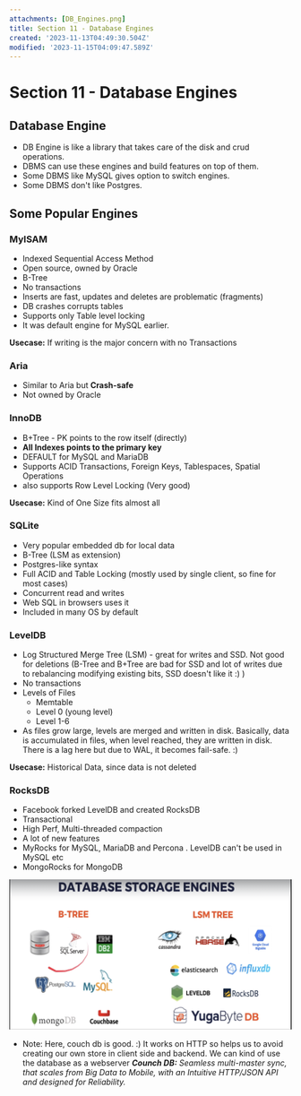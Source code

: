 ```yaml
---
attachments: [DB_Engines.png]
title: Section 11 - Database Engines
created: '2023-11-13T04:49:30.504Z'
modified: '2023-11-15T04:09:47.589Z'
---
```


# Section 11 - Database Engines

## Database Engine
- DB Engine is like a library that takes care of the disk and crud operations.
- DBMS can use these engines and build features on top of them.
- Some DBMS like MySQL gives option to switch engines.
- Some DBMS don't like Postgres.

## Some Popular Engines

### MyISAM
- Indexed Sequential Access Method
- Open source, owned by Oracle
- B-Tree
- No transactions
- Inserts are fast, updates and deletes are problematic (fragments)
- DB crashes corrupts tables
- Supports only Table level locking
- It was default engine for MySQL earlier.

**Usecase:** If writing is the major concern with no Transactions

### Aria
- Similar to Aria but **Crash-safe**
- Not owned by Oracle

### InnoDB
- B+Tree - PK points to the row itself (directly)
- **All Indexes points to the primary key**
- DEFAULT for MySQL and MariaDB
- Supports ACID Transactions, Foreign Keys, Tablespaces, Spatial Operations
- also supports Row Level Locking (Very good)

**Usecase:** Kind of One Size fits almost all

### SQLite
- Very popular embedded db for local data
- B-Tree (LSM as extension)
- Postgres-like syntax
- Full ACID and Table Locking (mostly used by single client, so fine for most cases)
- Concurrent read and writes
- Web SQL in browsers uses it
- Included in many OS by default

### LevelDB
- Log Structured Merge Tree (LSM) - great for writes and SSD. Not good for deletions   (B-Tree and B+Tree are bad for SSD and lot of writes due to rebalancing modifying existing bits, SSD doesn't like it :) )
- No transactions
- Levels of Files
  - Memtable
  - Level 0 (young level)
  - Level 1-6
- As files grow large, levels are merged and written in disk. Basically, data is accumulated in files, when level reached, they are written in disk. There is a lag here but due to WAL, it becomes fail-safe. :)

**Usecase:** Historical Data, since data is not deleted

### RocksDB
- Facebook forked LevelDB and created RocksDB
- Transactional
- High Perf, Multi-threaded compaction
- A lot of new features
- MyRocks for MySQL, MariaDB and Percona   . LevelDB can't be used in MySQL etc
- MongoRocks for MongoDB

![Popular DB Engines](./../attachments/DB_Engines.png)

- Note: Here, couch db is good. :) It works on HTTP so helps us to avoid creating our own store in client side and backend. We can kind of use the database as a webserver
***Counch DB:** Seamless multi-master sync, that scales from Big Data to Mobile, with an Intuitive HTTP/JSON API and designed for Reliability.*
